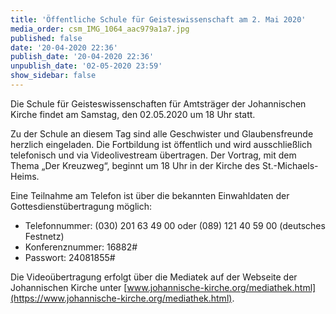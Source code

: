 ```yaml
---
title: 'Öffentliche Schule für Geisteswissenschaft am 2. Mai 2020'
media_order: csm_IMG_1064_aac979a1a7.jpg
published: false
date: '20-04-2020 22:36'
publish_date: '20-04-2020 22:36'
unpublish_date: '02-05-2020 23:59'
show_sidebar: false
---
```


Die Schule für Geisteswissenschaften für Amtsträger der Johannischen Kirche findet am Samstag, den 02.05.2020 um 18 Uhr statt.

Zu der Schule an diesem Tag sind alle Geschwister und Glaubensfreunde herzlich eingeladen. Die Fortbildung ist öffentlich und wird ausschließlich telefonisch und via Videolivestream übertragen. Der Vortrag, mit dem Thema „Der Kreuzweg“, beginnt um 18 Uhr in der Kirche des St.-Michaels-Heims.

Eine Teilnahme am Telefon ist über die bekannten Einwahldaten der Gottesdienstübertragung möglich:
* Telefonnummer: (030) 201 63 49 00 oder (089) 121 40 59 00 (deutsches Festnetz)
* Konferenznummer: 16882#
* Passwort: 24081855#

Die Videoübertragung erfolgt über die Mediatek auf der Webseite der Johannischen Kirche unter [www.johannische-kirche.org/mediathek.html](https://www.johannische-kirche.org/mediathek.html).